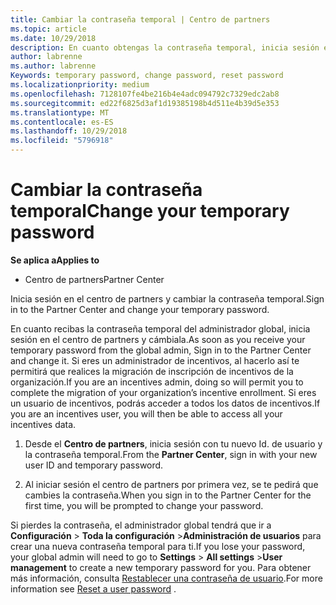 ```yaml
---
title: Cambiar la contraseña temporal | Centro de partners
ms.topic: article
ms.date: 10/29/2018
description: En cuanto obtengas la contraseña temporal, inicia sesión en el Centro de partners y cámbiala.
author: labrenne
ms.author: labrenne
Keywords: temporary password, change password, reset password
ms.localizationpriority: medium
ms.openlocfilehash: 7128107fe4be216b4e4adc094792c7329edc2ab8
ms.sourcegitcommit: ed22f6825d3af1d19385198b4d511e4b39d5e353
ms.translationtype: MT
ms.contentlocale: es-ES
ms.lasthandoff: 10/29/2018
ms.locfileid: "5796918"
---
```

# <a name="change-your-temporary-password"></a><span data-ttu-id="59658-103">Cambiar la contraseña temporal</span><span class="sxs-lookup"><span data-stu-id="59658-103">Change your temporary password</span></span>

**<span data-ttu-id="59658-104">Se aplica a</span><span class="sxs-lookup"><span data-stu-id="59658-104">Applies to</span></span>**

-  <span data-ttu-id="59658-105">Centro de partners</span><span class="sxs-lookup"><span data-stu-id="59658-105">Partner Center</span></span>

<span data-ttu-id="59658-106">Inicia sesión en el centro de partners y cambiar la contraseña temporal.</span><span class="sxs-lookup"><span data-stu-id="59658-106">Sign in to the Partner Center and change your temporary password.</span></span>

<span data-ttu-id="59658-107">En cuanto recibas la contraseña temporal del administrador global, inicia sesión en el centro de partners y cámbiala.</span><span class="sxs-lookup"><span data-stu-id="59658-107">As soon as you receive your temporary password from the global admin, Sign in to the Partner Center and change it.</span></span> <span data-ttu-id="59658-108">Si eres un administrador de incentivos, al hacerlo así te permitirá que realices la migración de inscripción de incentivos de la organización.</span><span class="sxs-lookup"><span data-stu-id="59658-108">If you are an incentives admin, doing so will permit you to complete the migration of your organization’s incentive enrollment.</span></span> <span data-ttu-id="59658-109">Si eres un usuario de incentivos, podrás acceder a todos los datos de incentivos.</span><span class="sxs-lookup"><span data-stu-id="59658-109">If you are an incentives user, you will then be able to access all your incentives data.</span></span>

1.  <span data-ttu-id="59658-110">Desde el **Centro de partners**, inicia sesión con tu nuevo Id. de usuario y la contraseña temporal.</span><span class="sxs-lookup"><span data-stu-id="59658-110">From the **Partner Center**, sign in with your new user ID and temporary password.</span></span>

2.  <span data-ttu-id="59658-111">Al iniciar sesión el centro de partners por primera vez, se te pedirá que cambies la contraseña.</span><span class="sxs-lookup"><span data-stu-id="59658-111">When you sign in to the Partner Center for the first time, you will be prompted to change your password.</span></span>

<span data-ttu-id="59658-112">Si pierdes la contraseña, el administrador global tendrá que ir a **Configuración** > **Toda la configuración** >**Administración de usuarios** para crear una nueva contraseña temporal para ti.</span><span class="sxs-lookup"><span data-stu-id="59658-112">If you lose your password, your global admin will need to go to  **Settings** > **All settings** >**User management** to create a new temporary password for you.</span></span>
<span data-ttu-id="59658-113">Para obtener más información, consulta [Restablecer una contraseña de usuario](reset-a-user-password.md).</span><span class="sxs-lookup"><span data-stu-id="59658-113">For more information see [Reset a user password](reset-a-user-password.md) .</span></span>


 

 



